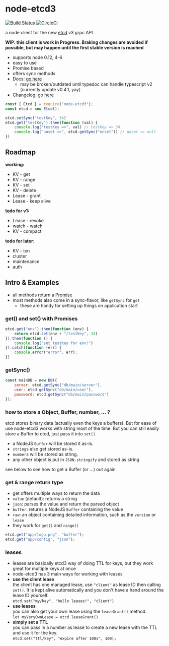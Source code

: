 # node-etcd3

[![Build Status](https://travis-ci.org/CitySim/node-etcd3.svg?branch=master)](https://travis-ci.org/CitySim/node-etcd3)
[![CircleCI](https://circleci.com/gh/CitySim/node-etcd3/tree/master.svg?style=svg)](https://circleci.com/gh/CitySim/node-etcd3/tree/master)

a node client for the new [etcd](https://github.com/coreos/etcd/) v3 grpc API

**WIP: this client is work in Progress. Braking changes are avoided if possible, but may happen until the first stable version is reached**

* supports node 0.12, 4-6
* easy to use
* Promise based
* offers sync methods
* Docs: [go here](https://citysim.github.io/node-etcd3)
  * may be broken/outdated until typedoc can handle typescript v2 (currently update v0.4.1, yay)
* Changelog: [go here](https://github.com/CitySim/node-etcd3/blob/master/CHANGELOG.md)

```javascript
const { Etcd } = require("node-etcd3");
const etcd = new Etcd();

etcd.setSync("testKey", 34)
etcd.get("testKey").then(function (val) {
    console.log("testKey =>", val) // testKey => 34
    console.log("unset =>", etcd.getSync("unset")) // unset => null
})
```

## Roadmap

**working:**
* KV - get
* KV - range
* KV - set
* KV - delete
* Lease - grant
* Lease - keep alive

**todo for v1:**
* Lease - revoke
* watch - watch
* KV - compact

**todo for later:**
* KV - txn
* cluster
* maintenance
* auth

## Intro & Examples

* all methods return a [Promise](https://developer.mozilla.org/docs/Web/JavaScript/Reference/Global_Objects/Promise)
* most methods also come in a sync-flavor, like `getSync` for `get`
  * these are handy for setting up things on application start

### get() and set() with Promises

```javascript
etcd.get("env").then(function (env) {
    return etcd.set(env + "/testKey", 34)
}).then(function () {
    console.log("set testKey for env!")
}).catch(function (err) {
    console.error("error", err);
})
```

### getSync()

```javascript
const mainDB = new DB({
    server: etcd.getSync("db/main/server"),
    user: etcd.getSync("db/main/user"),
    password: etcd.getSync("db/main/password")
});
```

### how to store a Object, Buffer, number, ... ?

etcd stores binary data (actually even the keys a buffers). But for ease of use node-etcd3 works with string most of the time. But you can still
easily store a Buffer to etcd, just pass it into `set()`.
* a NodeJS `Buffer` will be stored it as-is.
* `string`s also get stored as-is.
* `number`s will be stored as string.
* any other object is put in `JSON.stringify` and stored as string

see below to see how to get a Buffer (or ...) out again

### get & range return type

* get offers multiple ways to return the data
 * `value` (default): returns a string
 * `json`: parses the value and return the parsed object
 * `buffer`: returns a NodeJS `Buffer` containing the value
 * `raw`: an object containing detailed information, such as the `version` or `lease`
* they work for `get()` and `range()`

```javascript
etcd.get("app/logo.png", "buffer");
etcd.get("app/config", "json");
```

### leases

* leases are basically etcd3 way of doing TTL for keys, but they work great for multiple keys at once
* node-etcd3 has 3 main ways for working with leases
 * **use the client lease**  
   the client has one managed lease, use `"client"` as lease ID then calling `set()`. It is kept alive automatically and you don't have a hand
   around the lease ID yourself.  
   `etcd.set("my/key", "hello leases!", "client")`
 * **use leases**  
   you can also get your own lease using the `leaseGrant()` method.  
   `let myVeryOwnLease = etcd.leaseGrant()`
 * **simply set a TTL**  
   you can pass in a number as lease to create a new lease with the TTL and use it for the key.  
   `etcd.set("ttl/key", "expire after 100s", 100);`
